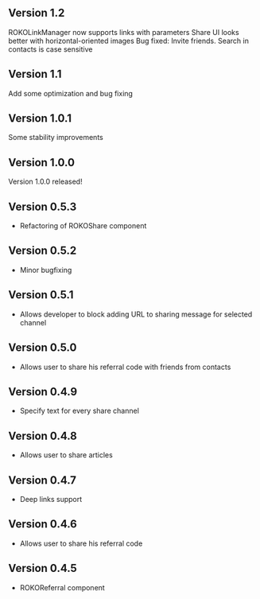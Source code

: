 ## Version 1.2
ROKOLinkManager now supports links with parameters
Share UI looks better with horizontal-oriented images
Bug fixed: Invite friends. Search in contacts is case sensitive 

## Version 1.1
Add some optimization and bug fixing

## Version 1.0.1
Some stability improvements 

## Version 1.0.0
Version 1.0.0 released!

## Version 0.5.3
- Refactoring of ROKOShare component

## Version 0.5.2
- Minor bugfixing

## Version 0.5.1
- Allows developer to block adding URL to sharing message for selected channel

## Version 0.5.0
- Allows user to share his referral code with friends from contacts

## Version 0.4.9
- Specify text for every share channel

## Version 0.4.8
- Allows user to share articles

## Version 0.4.7
- Deep links support

## Version 0.4.6
- Allows user to share his referral code

## Version 0.4.5
- ROKOReferral component
